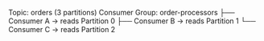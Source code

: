 Topic: orders (3 partitions)
Consumer Group: order-processors
├── Consumer A → reads Partition 0
├── Consumer B → reads Partition 1
└── Consumer C → reads Partition 2
